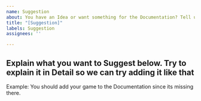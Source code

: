 ```yaml
---
name: Suggestion
about: You have an Idea or want something for the Documentation? Tell us.
title: "[Suggestion]"
labels: Suggestion
assignees: ''

---
```


**Explain what you want to Suggest below. Try to explain it in Detail so we can try adding it like that**
-----
Example:
You should add your game to the Documentation since its missing there.
